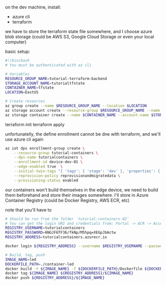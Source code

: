 on the dev machine, install:
* azure cli
* terraform


we have to store the terraform state file somewhere, and I choose azure blob storage (could be AWS S3, Google Cloud Storage or even your local computer)

basic setup:

```bash
#!/bin/bash
# You must be authenticated with az cli

# Variables
RESOURCE_GROUP_NAME=tutorial-terraform-backend
STORAGE_ACCOUNT_NAME=tutorialtfstate
CONTAINER_NAME=tfstate
LOCATION=EastUS

# Create resources
az group create --name $RESOURCE_GROUP_NAME --location $LOCATION
az storage account create --resource-group $RESOURCE_GROUP_NAME --name $STORAGE_ACCOUNT_NAME --sku Standard_LRS --encryption-services blob
az storage container create --name $CONTAINER_NAME --account-name $STORAGE_ACCOUNT_NAME 
```

terraform init
terraform apply


unfortunatelly, the define enrollment cannot be dne with terraform, and we'll use azure cli again

```bash
az iot dps enrollment-group create \
    --resource-group tutorial-containers \
    --dps-name tutorialcontainers \
    --enrollment-id device-dev-01 \
    --edge-enabled true  \
    --initial-twin-tags "{ 'tags': { 'stage': 'dev' }, 'properties': { 'desired': {} } }"  \
    --reprovision-policy reprovisionandmigratedata \
    --provisioning-status enabled
```



our containers won't build themselves in the edge device, we need to build them beforehand and store their images somewhere. I'll store in Azure Container Registry (could be Docker Registry, AWS ECR, etc)

note that you'll have to 

```bash
# Should be run from the folder `tutorial-containers-02`
# You can get the login URI and credentials from: Portal -> ACR -> Access keys
REGISTRY_USERNAME=tutorialcontainers
REGISTRY_PASSWORD=6NGJF6TF36/fkNp/M5hpq=XEGpJbActw
REGISTRY_ADDRESS=tutorialcontainers.azurecr.io

docker login ${REGISTRY_ADDRESS} --username $REGISTRY_USERNAME --password $REGISTRY_PASSWORD

# Build, tag, push
IMAGE_NAME=led
DOCKERFILE_PATH=./container-led
docker build -t ${IMAGE_NAME} -f ${DOCKERFILE_PATH}/Dockerfile ${DOCKERFILE_PATH}
docker tag ${IMAGE_NAME} ${REGISTRY_ADDRESS}/${IMAGE_NAME}
docker push ${REGISTRY_ADDRESS}/${IMAGE_NAME}
```